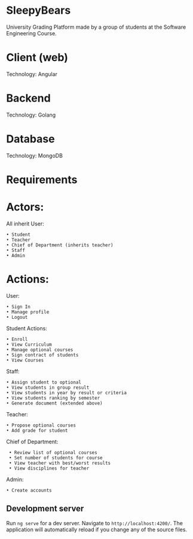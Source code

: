 # SleepyBears

University Grading Platform made by a group of students at the Software Engineering Course.

# Client (web)

 Technology: Angular

# Backend

 Technology: Golang

# Database

 Technology: MongoDB

# Requirements

# Actors:

 All inherit User:
 
    • Student
    • Teacher
    • Chief of Department (inherits teacher)
    • Staff
    • Admin
    
# Actions:
  
User:

    • Sign In
    • Manage profile
    • Logout
    
Student Actions:
  
    • Enroll
    • View Curriculum
    • Manage optional courses
    • Sign contract of students
    • View Courses
    
Staff:
    
    • Assign student to optional
    • View students in group result
    • View students in year by result or criteria
    • View students ranking by semester
    • Generate document (extended above)

Teacher:
    
    • Propose optional courses
    • Add grade for student

Chief of Department:

     • Review list of optional courses
     • Set number of students for course
     • View teacher with best/worst results
     • View disciplines for teacher

Admin:

    • Create accounts

## Development server

Run `ng serve` for a dev server. Navigate to `http://localhost:4200/`. The application will automatically reload if you change any of the source files.

